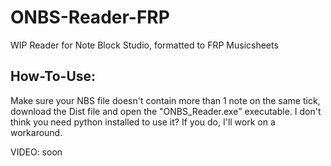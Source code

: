 # ONBS-Reader-FRP
WIP Reader for Note Block Studio, formatted to FRP Musicsheets

## How-To-Use:
Make sure your NBS file doesn't contain more than 1 note on the same tick, download the Dist file and open the "ONBS_Reader.exe" executable. I don't think you need python installed to use it? If you do, I'll work on a workaround.

VIDEO: soon
